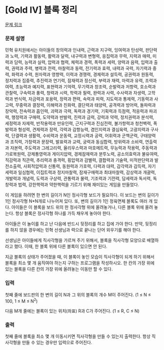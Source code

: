 # [Gold IV] 블록 정리

[문제 링크](https://www.acmicpc.net/problem/2937) 

### 문제 설명

<p>민혁 유치원에서는 아이들의 창의력과 인내력, 근력과 지구력, 잉여력과 탄성력, 판단력과 노력, 기력과 활동력, 활력과 달력, 내구력과 변형력, 응집력과 무력, 지력과 매력, 미력과 담력, 능력과 실력, 압력과 협력, 체력과 경력, 폭력과 세력, 양력과 음력, 입력과 출력, 권력과 주력, 병력과 전력, 마찰력과 동력, 전기력과 효력, 내력과 국력, 자기력과 중력, 화력과 수력, 원자력과 영향력, 이력과 경쟁력, 경제력과 설득력, 공권력과 원동력, 정치력과 집중력, 추진력과 연기력, 잠재력과 정신력, 부력과 재력, 마력과 유력, 조력과 여력, 초능력과 예지력, 표현력과 기억력, 무기력과 창조력, 순발력과 저항력, 호소력과 관찰력, 구속력과 풍력, 청력과 시력, 학력과 필력, 완력과 사력, 수사력과 자생력, 고학력과 번식력, 자금력과 포용력, 정력과 편력, 속력과 피력, 지도력과 통제력, 기동력과 사고력, 무중력과 결정력, 이해력과 친화력, 결단력과 태양력, 공격력과 방어력, 돌파력과 장악력, 전속력과 흡인력, 괴력과 극력, 독력과 경기력, 기획력과 득점력, 적응력과 파괴력, 행정력과 구매력, 도약력과 반발력, 진력과 금력, 강력과 약력, 정치권력과 분석력, 세정력과 자제력, 반작용력과 만유인력, 근지구력과 진심전력, 불가항력과 청천벽력, 폭발력과 형성력, 견제력과 장력, 각력과 감항능력, 겸인지력과 결심육력, 고광지력과 구사력, 단결력과 생활력, 수비력과 운동력, 교정시력과 공력, 어휘력과 군책군력, 구태양력과 조직력, 가창력과 문장력, 발표력과 교력, 궁력과 동심합력, 방위력과 소비력, 연출력과 자본력, 주도력과 그레고리력, 율리우스력과 마호메트력, 무능력과 작용력, 주동력과 가로복원력, 강제통영력과 게이지압력, 경제잠재력과 분투노력, 공소의효력과 불유여력, 직감력과 직관력, 추리력과 충격력, 횡압력과 감별력, 결합력과 기술력, 미적판단력과 발전소출력, 사회적압력과 신통력, 동원력과 가호력, 다력과 대력, 감각력과 감득력, 자기세력과 일심협력, 이집트력과 정지마찰력, 잠재구매력과 최대마찰력, 감상력과 개괄력, 개발력과 개념력, 도력과 구상력, 관통력과 물력, 기조력과 기전력, 담세력과 독서력, 독창력과 법력, 강한핵력과 약한핵력을 기르기 위해 재미있는 게임을 만들었다.</p>

<p>이 게임을 하려면 한 변의 길이가 N인 정사각형 보드가 필요하다. 이 보드는 변의 길이가 1인 정사각형 N*N개로 나누어져 있다. 또, 변의 길이가 1인 정육면체 블록도 여러 개 있다. 아이들은 이 블록을 보드 위의 한 정사각형 위에 올려놓거나, 다른 블록 위에 올려 놓는다. 항상 블록은 정사각형 하나를 가득 채우게 놓아야 한다.</p>

<p>아이들은 이 놀이를 하고 난 다음에 반드시 뒷정리를 하고 집에 가야 한다. 만약, 뒷정리를 하지 않을 경우에는 민혁 선생님과 력으로 끝나는 단어 외우기를 해야 한다.</p>

<p>선생님은 아이들에게 직사각형을 가르쳐 주기 위해서, 블록을 직사각형 모양으로 배열하라고 했다. 이때, 한 블록 위에 다른 블록이 있으면 안 된다.</p>

<p>지금 블록의 상태가 주어졌을 때, 이 블록이 놓인 모습이 직사각형이 되게 하기 위해서 블록을 최소 몇 개 움직여야 하는지 구하는 프로그램을 작성하시오. 한 칸의 가장 위에 있는 블록을 다른 칸의 가장 위에 올려놓는 이동만 할 수 있다.</p>

### 입력 

 <p>첫째 줄에 보드판의 한 변의 길이 N과 그 위의 블록의 개수 M이 주어진다. (1 ≤ N ≤ 100, 1 ≤ M ≤ N<sup>2</sup>)</p>

<p>다음 M개 줄에는 블록이 있는 위치(좌표) R과 C가 주어진다. (1 ≤ R, C ≤ N)</p>

### 출력 

 <p>첫째 줄에 블록을 최소 몇 개 이동시키면 직사각형을 만들 수 있는지 출력한다. 항상 직사각형을 만들 수 있는 경우만 입력으로 주어진다.</p>

